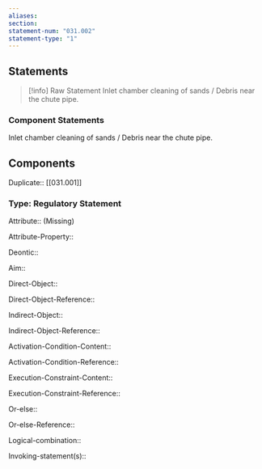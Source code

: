 ```yaml
---
aliases: 
section: 
statement-num: "031.002"
statement-type: "1"
---
```

## Statements 
> [!info] Raw Statement
> Inlet chamber cleaning of sands / Debris near the chute pipe. 
> 

### Component Statements
Inlet chamber cleaning of sands / Debris near the chute pipe. 
## Components
Duplicate:: [[031.001]]

### Type: Regulatory Statement
Attribute:: (Missing)

Attribute-Property::


Deontic::


Aim::


Direct-Object::

Direct-Object-Reference:: 


Indirect-Object::

Indirect-Object-Reference:: 


Activation-Condition-Content::

Activation-Condition-Reference:: 


Execution-Constraint-Content::

Execution-Constraint-Reference:: 


Or-else::

Or-else-Reference:: 


Logical-combination::


Invoking-statement(s)::
